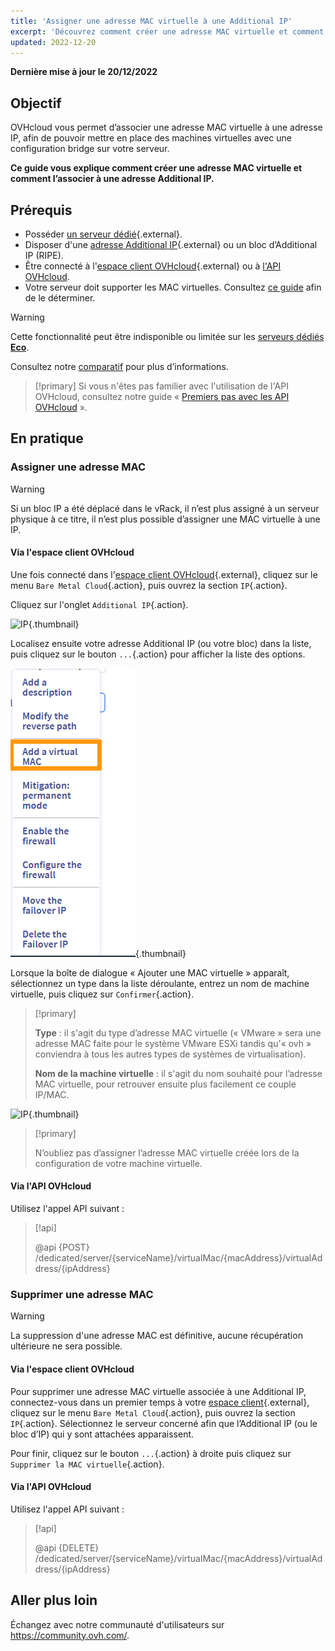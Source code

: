 ```yaml
---
title: 'Assigner une adresse MAC virtuelle à une Additional IP'
excerpt: 'Découvrez comment créer une adresse MAC virtuelle et comment l’associer à une Additional IP'
updated: 2022-12-20
---
```


**Dernière mise à jour le 20/12/2022**

## Objectif

OVHcloud vous permet d’associer une adresse MAC virtuelle à une adresse IP, afin de pouvoir mettre en place des machines virtuelles avec une configuration bridge sur votre serveur.

**Ce guide vous explique comment créer une adresse MAC virtuelle et comment l’associer à une adresse Additional IP.**

## Prérequis

- Posséder [un serveur dédié](https://www.ovh.com/fr/serveurs_dedies/){.external}.
- Disposer d'une [adresse Additional IP](https://www.ovhcloud.com/fr/bare-metal/ip/){.external} ou un bloc d’Additional IP (RIPE).
- Être connecté à l'[espace client OVHcloud](https://www.ovh.com/auth/?action=gotomanager&from=https://www.ovh.com/fr/&ovhSubsidiary=fr){.external} ou à [l'API OVHcloud](https://api.ovh.com/).
- Votre serveur doit supporter les MAC virtuelles. Consultez [ce guide](/pages/cloud/dedicated/network_support_virtual_mac) afin de le déterminer.

> [!warning]
> Cette fonctionnalité peut être indisponible ou limitée sur les [serveurs dédiés **Eco**](https://eco.ovhcloud.com/fr/about/).
>
> Consultez notre [comparatif](https://eco.ovhcloud.com/fr/compare/) pour plus d’informations.

> [!primary]
> Si vous n'êtes pas familier avec l'utilisation de l'API OVHcloud, consultez notre guide « [Premiers pas avec les API OVHcloud](/pages/account/api/first-steps) ».

## En pratique

### Assigner une adresse MAC

> [!warning]
>
> Si un bloc IP a été déplacé dans le vRack, il n’est plus assigné à un serveur physique à ce titre, il n’est plus possible d’assigner une MAC virtuelle à une IP.
>

#### Via l'espace client OVHcloud

Une fois connecté dans l'[espace client OVHcloud](https://www.ovh.com/auth/?action=gotomanager&from=https://www.ovh.com/fr/&ovhSubsidiary=fr){.external}, cliquez sur le menu `Bare Metal Cloud`{.action}, puis ouvrez la section `IP`{.action}.

Cliquez sur l'onglet `Additional IP`{.action}.

![IP](images/manageIPs2022.png){.thumbnail}

Localisez ensuite votre adresse Additional IP (ou votre bloc) dans la liste, puis cliquez sur le bouton `...`{.action} pour afficher la liste des options.

![IP](images/addvmac.png){.thumbnail}

Lorsque la boîte de dialogue « Ajouter une MAC virtuelle » apparaît, sélectionnez un type dans la liste déroulante, entrez un nom de machine virtuelle, puis cliquez sur `Confirmer`{.action}.

> [!primary]
>
> **Type** : il s'agit du type d’adresse MAC virtuelle (« VMware » sera une adresse MAC faite pour le système VMware ESXi tandis qu'« ovh » conviendra à tous les autres types de systèmes de virtualisation).
>
> **Nom de la machine virtuelle** : il s'agit du nom souhaité pour l’adresse MAC virtuelle, pour retrouver ensuite plus facilement ce couple IP/MAC.
>

![IP](images/addvmac2.png){.thumbnail}


> [!primary]
>
> N’oubliez pas d’assigner l’adresse MAC virtuelle créée lors de la configuration de votre machine virtuelle.
> 

#### Via l'API OVHcloud

Utilisez l'appel API suivant :

> [!api]
>
> @api {POST} /dedicated/server/{serviceName}/virtualMac/{macAddress}/virtualAddress/{ipAddress}

### Supprimer une adresse MAC

> [!warning]
>
> La suppression d'une adresse MAC est définitive, aucune récupération ultérieure ne sera possible.
> 

#### Via l'espace client OVHcloud

Pour supprimer une adresse MAC virtuelle associée à une Additional IP, connectez-vous dans un premier temps à votre [espace client](https://www.ovh.com/auth/?action=gotomanager&from=https://www.ovh.com/fr/&ovhSubsidiary=fr){.external}, cliquez sur le menu `Bare Metal Cloud`{.action}, puis ouvrez la section `IP`{.action}. Sélectionnez le serveur concerné afin que l’Additional IP (ou le bloc d’IP) qui y sont attachées apparaissent.

Pour finir, cliquez sur le bouton `...`{.action} à droite puis cliquez sur `Supprimer la MAC virtuelle`{.action}.

#### Via l'API OVHcloud

Utilisez l'appel API suivant :

> [!api]
>
> @api {DELETE} /dedicated/server/{serviceName}/virtualMac/{macAddress}/virtualAddress/{ipAddress}
>

## Aller plus loin

Échangez avec notre communauté d'utilisateurs sur <https://community.ovh.com/>.
